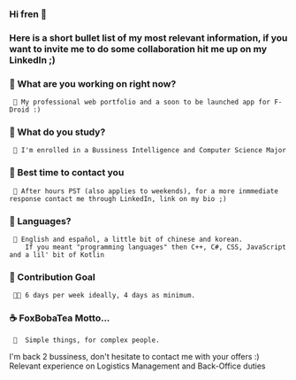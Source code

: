 ### Hi fren 🥤
<!--
**FoxBobaTea/FoxBobaTea** is a ✨ _special_ ✨ repository because its `README.md` (this file) appears on your GitHub profile.

Here are some ideas to get you started:

- 🔭 I’m currently working on ...
- 🌱 I’m currently learning ...
- 👯 I’m looking to collaborate on ...
- 🤔 I’m looking for help with ...
- 💬 Ask me about ...
- 📫 How to reach me: ...
- 😄 Pronouns: ...
- ⚡ Fun fact: ...
-->
### Here is a short bullet list of my most relevant information, if you want to invite me to do some collaboration hit me up on my LinkedIn ;)

 ### 🍓 What are you working on right now? 
     🦊 My professional web portfolio and a soon to be launched app for F-Droid :)
 
 ### 🧀 What do you study?
     🐙 I'm enrolled in a Bussiness Intelligence and Computer Science Major
         
 ### 🥩 Best time to contact you
     🐇 After hours PST (also applies to weekends), for a more inmmediate response contact me through LinkedIn, link on my bio ;)
     
 ### 🥝 Languages?
     🦢 English and español, a little bit of chinese and korean.
        If you meant "programming languages" then C++, C#, CSS, JavaScript and a lil' bit of Kotlin
        
        
 ### 🥞 Contribution Goal
     🐱‍🐉 6 days per week ideally, 4 days as minimum.
     
     
 ### ☕ FoxBobaTea Motto...
     🦩  Simple things, for complex people.
 
 I'm back 2 bussiness, don't hesitate to contact me with your offers :)
 Relevant experience on Logistics Management and Back-Office duties
  
  
